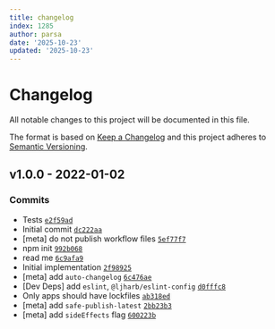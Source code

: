 ```yaml
---
title: changelog
index: 1285
author: parsa
date: '2025-10-23'
updated: '2025-10-23'
---
```

# Changelog

All notable changes to this project will be documented in this file.

The format is based on [Keep a Changelog](https://keepachangelog.com/en/1.0.0/)
and this project adheres to [Semantic Versioning](https://semver.org/spec/v2.0.0.html).

## v1.0.0 - 2022-01-02

### Commits

- Tests [`e2f59ad`](https://github.com/inspect-js/node-supports-preserve-symlinks-flag/commit/e2f59ad74e2ae0f5f4899fcde6a6f693ab7cc074)
- Initial commit [`dc222aa`](https://github.com/inspect-js/node-supports-preserve-symlinks-flag/commit/dc222aad3c0b940d8d3af1ca9937d108bd2dc4b9)
- [meta] do not publish workflow files [`5ef77f7`](https://github.com/inspect-js/node-supports-preserve-symlinks-flag/commit/5ef77f7cb6946d16ee38672be9ec0f1bbdf63262)
- npm init [`992b068`](https://github.com/inspect-js/node-supports-preserve-symlinks-flag/commit/992b068503a461f7e8676f40ca2aab255fd8d6ff)
- read me [`6c9afa9`](https://github.com/inspect-js/node-supports-preserve-symlinks-flag/commit/6c9afa9fabc8eaf0814aaed6dd01e6df0931b76d)
- Initial implementation [`2f98925`](https://github.com/inspect-js/node-supports-preserve-symlinks-flag/commit/2f9892546396d4ab0ad9f1ff83e76c3f01234ae8)
- [meta] add `auto-changelog` [`6c476ae`](https://github.com/inspect-js/node-supports-preserve-symlinks-flag/commit/6c476ae1ed7ce68b0480344f090ac2844f35509d)
- [Dev Deps] add `eslint`, `@ljharb/eslint-config` [`d0fffc8`](https://github.com/inspect-js/node-supports-preserve-symlinks-flag/commit/d0fffc886d25fba119355520750a909d64da0087)
- Only apps should have lockfiles [`ab318ed`](https://github.com/inspect-js/node-supports-preserve-symlinks-flag/commit/ab318ed7ae62f6c2c0e80a50398d40912afd8f69)
- [meta] add `safe-publish-latest` [`2bb23b3`](https://github.com/inspect-js/node-supports-preserve-symlinks-flag/commit/2bb23b3ebab02dc4135c4cdf0217db82835b9fca)
- [meta] add `sideEffects` flag [`600223b`](https://github.com/inspect-js/node-supports-preserve-symlinks-flag/commit/600223ba24f30779f209d9097721eff35ed62741)

